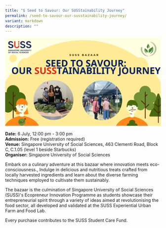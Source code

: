 ```yaml
---
title: "$ Seed to Savour: Our SUSStainability Journey"
permalink: /seed-to-savour-our-susstainability-journey/
variant: markdown
description: ""
---
```

![Seed to Savour - SUSStainability Journey](/images/Events/Seed_to_Savour_Our_SUSStainability_Journey.png)

**Date:** 6 July, 12:00 pm - 3:00 pm<br>
**Admission:** Free (registration required) <br>
**Venue:** Singapore University of Social Sciences, 463 Clementi Road, Block C, C.1.05 (level 1 beside Starbucks)<br>
**Organiser:** Singapore University of Social Sciences

Embark on a culinary adventure at this bazaar where innovation meets eco-consciousness., Indulge in delicious and nutritious treats crafted from locally harvested ingredients and learn about the diverse farming techniques employed to cultivate them sustainably.&nbsp;

The bazaar is the culmination of Singapore University of Social Sciences (SUSS)'s Ecopreneur Innovation Programme as students showcase their entrepreneurial spirit through a variety of ideas aimed at revolutionising the food sector, all developed and validated at the SUSS Experiential Urban Farm and Food Lab.&nbsp;

Every purchase contributes to the SUSS Student Care Fund.

<a class="btn-link" target="_blank" href="https://www.eventbrite.sg/e/seed-to-savour-our-susstainability-journey-tickets-881744661017">
	<img src="/images/gogreensg_website-32.png">
</a>

<style>
	.btn-link {
		display: none;
	}
	a.btn-link[target="_blank"]:after {
	display: none;
}
	.btn-link > img {
		width: 100%;
	}
</style>
